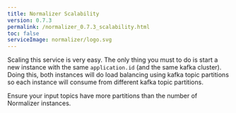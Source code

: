 ```yaml
---
title: Normalizer Scalability
version: 0.7.3
permalink: /normalizer_0.7.3_scalability.html
toc: false
serviceImage: normalizer/logo.svg
---
```



Scaling this service is very easy. The only thing you must to do is start a new instance with the same `application.id` (and the same kafka cluster). 
Doing this, both instances will do load balancing using kafka topic partitions so each instance will consume from different kafka topic partitions.

Ensure your input topics have more partitions than the number of Normalizer instances.
 